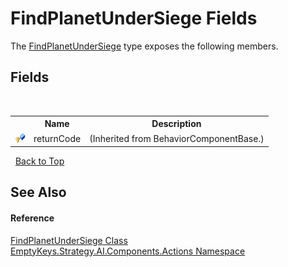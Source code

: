 # FindPlanetUnderSiege Fields
 

The <a href="T_EmptyKeys_Strategy_AI_Components_Actions_FindPlanetUnderSiege">FindPlanetUnderSiege</a> type exposes the following members.


## Fields
&nbsp;<table><tr><th></th><th>Name</th><th>Description</th></tr><tr><td>![Protected field](media/protfield.gif "Protected field")</td><td>returnCode</td><td> (Inherited from BehaviorComponentBase.)</td></tr></table>&nbsp;
<a href="#findplanetundersiege-fields">Back to Top</a>

## See Also


#### Reference
<a href="T_EmptyKeys_Strategy_AI_Components_Actions_FindPlanetUnderSiege">FindPlanetUnderSiege Class</a><br /><a href="N_EmptyKeys_Strategy_AI_Components_Actions">EmptyKeys.Strategy.AI.Components.Actions Namespace</a><br />